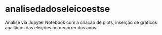 # analisedadoseleicoestse
Análise via Jupyter Notebook com a criação de plots, inserção de gráficos analíticos das eleições no decorrer dos anos.

